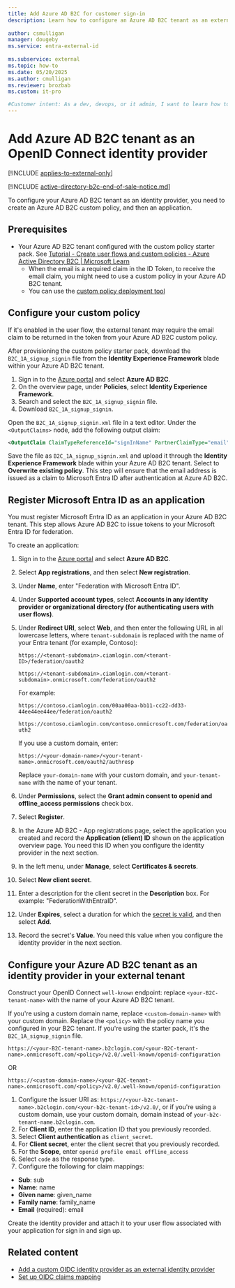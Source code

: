 ```yaml
---
title: Add Azure AD B2C for customer sign-in
description: Learn how to configure an Azure AD B2C tenant as an external identity provider in Microsoft Entra External ID, enabling users to sign in using their existing accounts. 
 
author: csmulligan
manager: dougeby
ms.service: entra-external-id
 
ms.subservice: external
ms.topic: how-to
ms.date: 05/20/2025
ms.author: cmulligan
ms.reviewer: brozbab
ms.custom: it-pro

#Customer intent: As a dev, devops, or it admin, I want to learn how to configure an Azure AD B2C tenant as an identity provider for my external tenant.
---
```

# Add Azure AD B2C tenant as an OpenID Connect identity provider

[!INCLUDE [applies-to-external-only](../includes/applies-to-external-only.md)]

[!INCLUDE [active-directory-b2c-end-of-sale-notice.md](../includes/active-directory-b2c-end-of-sale-notice.md)]

To configure your Azure AD B2C tenant as an identity provider, you need to create an Azure AD B2C custom policy, and then an application.

## Prerequisites

- Your Azure AD B2C tenant configured with the custom policy starter pack. See [Tutorial - Create user flows and custom policies - Azure Active Directory B2C | Microsoft Learn](/azure/active-directory-b2c/tutorial-create-user-flows?pivots=b2c-custom-policy)
  - When the email is a required claim in the ID Token, to receive the email claim, you might need to use a custom policy in your Azure AD B2C tenant.
  - You can use the [custom policy deployment tool](https://aka.ms/iefsetup)

## Configure your custom policy

If it's enabled in the user flow, the external tenant may require the email claim to be returned in the token from your Azure AD B2C custom policy.

After provisioning the custom policy starter pack, download the `B2C_1A_signup_signin` file from the **Identity Experience Framework** blade within your Azure AD B2C tenant.

1. Sign in to the [Azure portal](https://portal.azure.com) and select **Azure AD B2C**.
1. On the overview page, under **Policies**, select **Identity Experience Framework**.
1. Search and select the `B2C_1A_signup_signin` file.
1. Download `B2C_1A_signup_signin`.

Open the `B2C_1A_signup_signin.xml` file in a text editor. Under the `<OutputClaims>` node, add the following output claim:

```xml
<OutputClaim ClaimTypeReferenceId="signInName" PartnerClaimType="email"/>
```

Save the file as `B2C_1A_signup_signin.xml` and upload it through the **Identity Experience Framework** blade within your Azure AD B2C tenant. Select to **Overwrite existing policy**. This step will ensure that the email address is issued as a claim to Microsoft Entra ID after authentication at Azure AD B2C.

## Register Microsoft Entra ID as an application

You must register Microsoft Entra ID as an application in your Azure AD B2C tenant. This step allows Azure AD B2C to issue tokens to your Microsoft Entra ID for federation.

To create an application:

1. Sign in to the [Azure portal](https://portal.azure.com) and select **Azure AD B2C**.
1. Select **App registrations**, and then select **New registration**.
1. Under **Name**, enter "Federation with Microsoft Entra ID".
1. Under **Supported account types**, select **Accounts in any identity provider or organizational directory (for authenticating users with user flows)**.
1. Under **Redirect URI**, select **Web**, and then enter the following URL in all lowercase letters, where `tenant-subdomain` is replaced with the name of your Entra tenant (for example, Contoso):
  
    `https://<tenant-subdomain>.ciamlogin.com/<tenant-ID>/federation/oauth2`
    
    `https://<tenant-subdomain>.ciamlogin.com/<tenant-subdomain>.onmicrosoft.com/federation/oauth2`
    
    For example:
      
    `https://contoso.ciamlogin.com/00aa00aa-bb11-cc22-dd33-44ee44ee44ee/federation/oauth2`
    
    `https://contoso.ciamlogin.com/contoso.onmicrosoft.com/federation/oauth2`
    
    If you use a custom domain, enter:
      
    `https://<your-domain-name>/<your-tenant-name>.onmicrosoft.com/oauth2/authresp`
    
    Replace `your-domain-name` with your custom domain, and `your-tenant-name` with the name of your tenant.
    
6. Under **Permissions**, select the **Grant admin consent to openid and offline_access permissions** check box.
7. Select **Register**.
8. In the Azure AD B2C - App registrations page, select the application you created and record the **Application (client) ID** shown on the application overview page. You need this ID when you configure the identity provider in the next section.
9. In the left menu, under **Manage**, select **Certificates & secrets**.
10. Select **New client secret**.
11. Enter a description for the client secret in the **Description** box. For example: "FederationWithEntraID".
12. Under **Expires**, select a duration for which the [secret is valid](/azure/active-directory-b2c/policy-keys-overview), and then select **Add**.
13. Record the secret's **Value**. You need this value when you configure the identity provider in the next section.


## Configure your Azure AD B2C tenant as an identity provider in your external tenant

Construct your OpenID Connect `well-known` endpoint: replace `<your-B2C-tenant-name>` with the name of your Azure AD B2C tenant. 

If you're using a custom domain name, replace `<custom-domain-name>` with your custom domain. Replace the `<policy>` with the policy name you configured in your B2C tenant. If you're using the starter pack, it's the `B2C_1A_signup_signin` file.

`https://<your-B2C-tenant-name>.b2clogin.com/<your-B2C-tenant-name>.onmicrosoft.com/<policy>/v2.0/.well-known/openid-configuration`

OR

`https://<custom-domain-name>/<your-B2C-tenant-name>.onmicrosoft.com/<policy>/v2.0/.well-known/openid-configuration`

1. Configure the issuer URI as: `https://<your-b2c-tenant-name>.b2clogin.com/<your-b2c-tenant-id>/v2.0/`, or if you're using a custom domain, use your custom domain, domain instead of `your-b2c-tenant-name.b2clogin.com`.
1. For **Client ID**, enter the application ID that you previously recorded.
1. Select **Client authentication** as `client_secret`.
1. For **Client secret**, enter the client secret that you previously recorded.
1. For the **Scope**, enter `openid profile email offline_access`
1. Select `code` as the response type.
1. Configure the following for claim mappings:
  - **Sub**: sub
  - **Name**: name
  - **Given name**: given_name
  - **Family name**: family_name
  - **Email** (required): email

Create the identity provider and attach it to your user flow associated with your application for sign in and sign up.

## Related content

- [Add a custom OIDC identity provider as an external identity provider](how-to-custom-oidc-federation-customers.md)
- [Set up OIDC claims mapping](reference-oidc-claims-mapping-customers.md)
